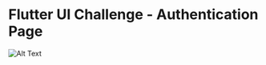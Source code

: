 # Flutter UI Challenge - Authentication Page

![Alt Text](https://github.com/cylimyuan/flutter-ui-authentication-demo/blob/master/demo.gif)
